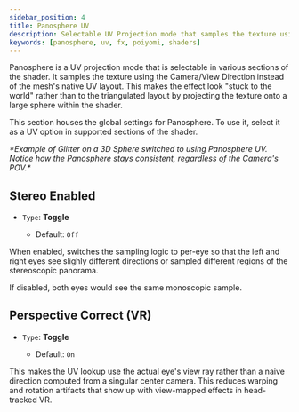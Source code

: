 ```yaml
---
sidebar_position: 4
title: Panosphere UV
description: Selectable UV Projection mode that samples the texture using the Camera/View Direction instead of the mesh's native UV layout.
keywords: [panosphere, uv, fx, poiyomi, shaders]
---
```


Panosphere is a UV projection mode that is selectable in various sections of the shader. It samples the texture using the Camera/View Direction instead of the mesh's native UV layout. This makes the effect look "stuck to the world" rather than to the triangulated layout by projecting the texture onto a large sphere within the shader.

This section houses the global settings for Panosphere. To use it, select it as a UV option in supported sections of the shader.

<PoiVideo url='/vid/modifiers/panosphere-demo.webm' width='300px'/>
<em>*Example of Glitter on a 3D Sphere switched to using Panosphere UV. Notice how the Panosphere stays consistent, regardless of the Camera's POV.*</em>

## Stereo Enabled

- `Type`: <PropertyIcon name="toggle" />**Toggle**
  - Default: `Off`

When enabled, switches the sampling logic to per-eye so that the left and right eyes see slighly different directions or sampled different regions of the stereoscopic panorama.

If disabled, both eyes would see the same monoscopic sample.

## Perspective Correct (VR)

- `Type`: <PropertyIcon name="toggle" />**Toggle**
  - Default: `On`

This makes the UV lookup use the actual eye's view ray rather than a naive direction computed from a singular center camera. This reduces warping and rotation artifacts that show up with view-mapped effects in head-tracked VR.
